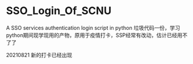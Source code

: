 # SSO_Login_Of_SCNU
A SSO services authentication login script in python
垃圾代码一份，学习python期间现学现用的产物，原用于疫情打卡，SSP经常有改动，估计已经用不了了

20210821
新的打卡已经出现
